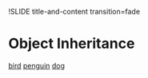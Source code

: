 !SLIDE title-and-content transition=fade

Object Inheritance
==================

[bird](resources/animal_farm/bird.rb)
[penguin](resources/animal_farm/penguin.rb)
[dog](resources/animal_farm/dog.rb)